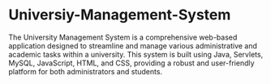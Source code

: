 # Universiy-Management-System
The University Management System is a comprehensive web-based application designed to streamline and manage various administrative and academic tasks within a university. This system is built using Java, Servlets, MySQL, JavaScript, HTML, and CSS, providing a robust and user-friendly platform for both administrators and students.
